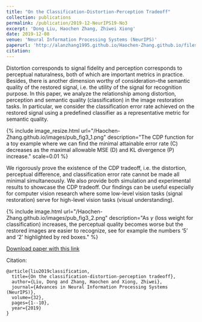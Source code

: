 ```yaml
---
title: "On the Classification-Distortion-Perception Tradeoff"
collection: publications
permalink: /publication/2019-12-NeurIPS19-No3
excerpt: 'Dong Liu, Haochen Zhang, Zhiwei Xiong'
date: 2019-12-08
venue: 'Neural Information Processing Systems (NeurIPS)'
paperurl: 'http://alanzhang1995.github.io/Haochen-Zhang.github.io/files/NeurIPS-2019-on-the-classification-distortion-perception-tradeoff-Paper.pdf'
citation: 
---
```


Distortion corresponds to signal fidelity and perception corresponds to perceptual naturalness, both of which are important metrics in practice. Besides, there is another dimension worthy of consideration–the semantic quality of the restored signal, i.e. the utility of the signal for recognition purpose. 
In this paper, we analyze the relationship among distortion, perception and semantic quality (classification) in the image restoration tasks. In particular, we consider the classification error rate achieved on the restored signal using a predefined classifier as a representative metric for semantic quality. 

{% include image_resize.html url="/Haochen-Zhang.github.io/images/pub_fig3_1.png" description="The CDP function for a toy example where we can find the minimal attainable error rate (C) decreases as the maximal allowable MSE (D) and KL divergence (P) increase." scale=0.01 %}

We rigorously prove the existence of the CDP tradeoff, i.e. the distortion, perceptual difference, and classification error rate cannot be made all minimal simultaneously. We also provide both simulation and experimental results to showcase the CDP tradeoff. Our findings can be useful especially for computer vision research where some low-level vision tasks (signal restoration) serve for high-level vision tasks (visual understanding).

{% include image.html url="/Haochen-Zhang.github.io/images/pub_fig3_2.png" description="As $\gamma$ (loss weight for classification) increases, the perceptual quality becomes worse but the restored images are easier to recognize, see for example the numbers ‘5’ and ‘2’ highlighted by red boxes." %}

[Download paper with this link](https://papers.nips.cc/paper/2019/file/6c29793a140a811d0c45ce03c1c93a28-Paper.pdf)

Citation: 
```
@article{liu2019classification,
  title={On the classification-distortion-perception tradeoff},
  author={Liu, Dong and Zhang, Haochen and Xiong, Zhiwei},
  journal={Advances in Neural Information Processing Systems (NeurIPS)},
  volume={32},
  pages={1--10},
  year={2019}
}
```
